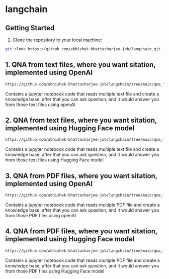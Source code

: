 # langchain

## Getting Started

1. Clone the repository to your local machine:

```bash
git clone https://github.com/abhishek-bhattacharjee-job/langchain.git
```

## 1. QNA from text files, where you want sitation, implemented using OpenAI
```bash
https://github.com/abhishek-bhattacharjee-job/langchain/tree/main/qna_from_text_file_with_sitation_using_openAI
```
Contains a jupyter notebook code that reads multiple text file and create a knowledge base, after that you can ask question, and it would answer you from those text files using openAI

## 2. QNA from text files, where you want sitation, implemented using Hugging Face model
```bash
https://github.com/abhishek-bhattacharjee-job/langchain/tree/main/qna_from_text_file_with_sitation_using_local_Model
```
Contains a jupyter notebook code that reads multiple text file and create a knowledge base, after that you can ask question, and it would answer you from those text files using Hugging Face model

## 3. QNA from PDF files, where you want sitation, implemented using OpenAI
```bash
https://github.com/abhishek-bhattacharjee-job/langchain/tree/main/qna_from_pdf_file_with_sitation_using_openAI
```
Contains a jupyter notebook code that reads multiple PDF file and create a knowledge base, after that you can ask question, and it would answer you from those PDF files using openAI

## 4. QNA from PDF files, where you want sitation, implemented using Hugging Face model
```bash
https://github.com/abhishek-bhattacharjee-job/langchain/tree/main/qna_from_pdf_file_with_sitation_using_local_Model
```
Contains a jupyter notebook code that reads multiple PDF file and create a knowledge base, after that you can ask question, and it would answer you from those PDF files using Hugging Face model




